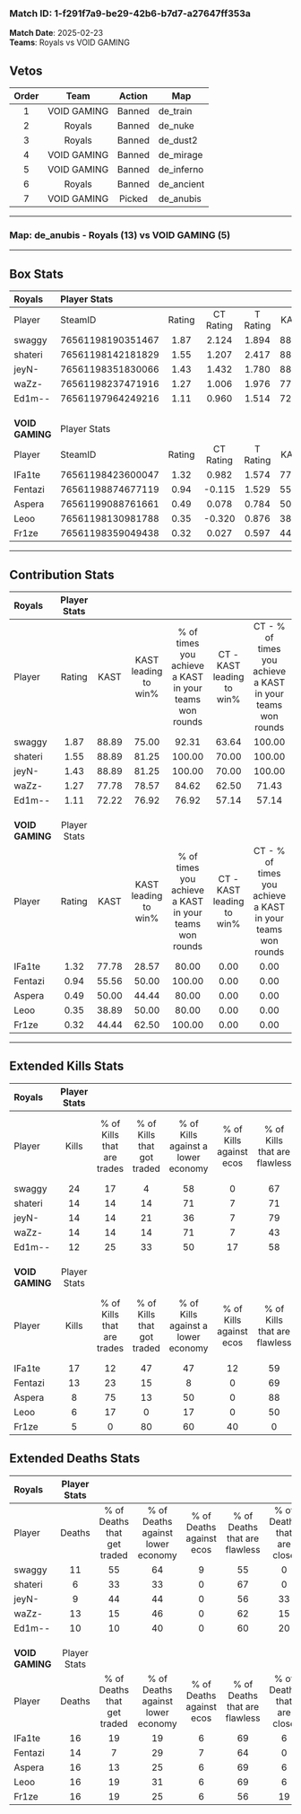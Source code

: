### Match ID: 1-f291f7a9-be29-42b6-b7d7-a27647ff353a  
**Match Date**: 2025-02-23  
**Teams**: Royals vs VOID GAMING  

## Vetos  

| Order | Team | Action | Map |
| :---: | :--: | :----: | --- |
| 1 | VOID GAMING | Banned | de_train |
| 2 | Royals | Banned | de_nuke |
| 3 | Royals | Banned | de_dust2 |
| 4 | VOID GAMING | Banned | de_mirage |
| 5 | VOID GAMING | Banned | de_inferno |
| 6 | Royals | Banned | de_ancient |
| 7 | VOID GAMING | Picked | de_anubis |

---  

### **Map**: de_anubis - Royals (13) vs VOID GAMING (5)  
---  

## Box Stats  

| **Royals**      | Player Stats      |        |           |          |       |       |       |         |        |      |     |
| :- | :- | :-: | :-: | :-: | :-: | :-: | :-: | :-: | :-: | :-: | :-: |
| Player          | SteamID           | Rating | CT Rating | T Rating | KAST  |  ADR  | Kills | Assists | Deaths | K/D  | HS% |
| swaggy          | 76561198190351467 |  1.87  |   2.124   |  1.894   | 88.89 | 100.6 |  24   |    2    |   11   | 2.18 | 41  |
| shateri         | 76561198142181829 |  1.55  |   1.207   |  2.417   | 88.89 | 93.8  |  14   |    8    |   6    | 2.33 | 42  |
| jeyN-           | 76561198351830066 |  1.43  |   1.432   |  1.780   | 88.89 | 88.9  |  14   |    5    |   9    | 1.56 | 35  |
| waZz-           | 76561198237471916 |  1.27  |   1.006   |  1.976   | 77.78 | 97.9  |  14   |    7    |   13   | 1.08 | 64  |
| Ed1m--          | 76561197964249216 |  1.11  |   0.960   |  1.514   | 72.22 | 67.7  |  12   |    5    |   10   | 1.20 | 33  |
|                 |                   |        |           |          |       |       |       |         |        |      |     |
|                 |                   |        |           |          |       |       |       |         |        |      |     |
|                 |                   |        |           |          |       |       |       |         |        |      |     |
| **VOID GAMING** | Player Stats      |        |           |          |       |       |       |         |        |      |     |
| Player          | SteamID           | Rating | CT Rating | T Rating | KAST  |  ADR  | Kills | Assists | Deaths | K/D  | HS% |
| IFa1te          | 76561198423600047 |  1.32  |   0.982   |  1.574   | 77.78 | 102.6 |  17   |    3    |   16   | 1.06 | 41  |
| Fentazi         | 76561198874677119 |  0.94  |  -0.115   |  1.529   | 55.56 | 74.9  |  13   |    4    |   14   | 0.93 | 30  |
| Aspera          | 76561199088761661 |  0.49  |   0.078   |  0.784   | 50.00 | 42.2  |   8   |    3    |   16   | 0.50 | 37  |
| Leoo            | 76561198130981788 |  0.35  |  -0.320   |  0.876   | 38.89 | 50.0  |   6   |    5    |   16   | 0.38 | 50  |
| Fr1ze           | 76561198359049438 |  0.32  |   0.027   |  0.597   | 44.44 | 45.0  |   5   |    4    |   16   | 0.31 | 60  |
---  

## Contribution Stats  

| **Royals**      | Player Stats |       |                      |                                                        |                           |                                                             |                          |                                                            |
| :- | :-: | :-: | :-: | :-: | :-: | :-: | :-: | :-: |
| Player          |    Rating    | KAST  | KAST leading to win% | % of times you achieve a KAST in your teams won rounds | CT - KAST leading to win% | CT - % of times you achieve a KAST in your teams won rounds | T - KAST leading to win% | T - % of times you achieve a KAST in your teams won rounds |
| swaggy          |     1.87     | 88.89 |        75.00         |                         92.31                          |           63.64           |                           100.00                            |          100.00          |                           83.33                            |
| shateri         |     1.55     | 88.89 |        81.25         |                         100.00                         |           70.00           |                           100.00                            |          100.00          |                           100.00                           |
| jeyN-           |     1.43     | 88.89 |        81.25         |                         100.00                         |           70.00           |                           100.00                            |          100.00          |                           100.00                           |
| waZz-           |     1.27     | 77.78 |        78.57         |                         84.62                          |           62.50           |                            71.43                            |          100.00          |                           100.00                           |
| Ed1m--          |     1.11     | 72.22 |        76.92         |                         76.92                          |           57.14           |                            57.14                            |          100.00          |                           100.00                           |
|                 |              |       |                      |                                                        |                           |                                                             |                          |                                                            |
|                 |              |       |                      |                                                        |                           |                                                             |                          |                                                            |
|                 |              |       |                      |                                                        |                           |                                                             |                          |                                                            |
| **VOID GAMING** | Player Stats |       |                      |                                                        |                           |                                                             |                          |                                                            |
| Player          |    Rating    | KAST  | KAST leading to win% | % of times you achieve a KAST in your teams won rounds | CT - KAST leading to win% | CT - % of times you achieve a KAST in your teams won rounds | T - KAST leading to win% | T - % of times you achieve a KAST in your teams won rounds |
| IFa1te          |     1.32     | 77.78 |        28.57         |                         80.00                          |           0.00            |                            0.00                             |          40.00           |                           80.00                            |
| Fentazi         |     0.94     | 55.56 |        50.00         |                         100.00                         |           0.00            |                            0.00                             |          55.56           |                           100.00                           |
| Aspera          |     0.49     | 50.00 |        44.44         |                         80.00                          |           0.00            |                            0.00                             |          57.14           |                           80.00                            |
| Leoo            |     0.35     | 38.89 |        50.00         |                         80.00                          |           0.00            |                            0.00                             |          57.14           |                           80.00                            |
| Fr1ze           |     0.32     | 44.44 |        62.50         |                         100.00                         |           0.00            |                            0.00                             |          83.33           |                           100.00                           |
---  

## Extended Kills Stats  

| **Royals**      | Player Stats |                            |                            |                                    |                         |                              |                                 |                                       |                    |           |
| :- | :-: | :-: | :-: | :-: | :-: | :-: | :-: | :-: | :-: | :-: |
| Player          |    Kills     | % of Kills that are trades | % of Kills that got traded | % of Kills against a lower economy | % of Kills against ecos | % of Kills that are flawless | % of Kills that are close duels | % of Kills that are assisted by flash | Pistol Round Kills | AWP Kills |
| swaggy          |      24      |             17             |             4              |                 58                 |            0            |              67              |                8                |                   4                   |         5          |     1     |
| shateri         |      14      |             14             |             14             |                 71                 |            7            |              71              |                7                |                   0                   |         0          |     1     |
| jeyN-           |      14      |             14             |             21             |                 36                 |            7            |              79              |                0                |                   0                   |         2          |     5     |
| waZz-           |      14      |             14             |             14             |                 71                 |            7            |              43              |               21                |                   7                   |         3          |     0     |
| Ed1m--          |      12      |             25             |             33             |                 50                 |           17            |              58              |                0                |                   0                   |         0          |     0     |
|                 |              |                            |                            |                                    |                         |                              |                                 |                                       |                    |           |
|                 |              |                            |                            |                                    |                         |                              |                                 |                                       |                    |           |
|                 |              |                            |                            |                                    |                         |                              |                                 |                                       |                    |           |
| **VOID GAMING** | Player Stats |                            |                            |                                    |                         |                              |                                 |                                       |                    |           |
| Player          |    Kills     | % of Kills that are trades | % of Kills that got traded | % of Kills against a lower economy | % of Kills against ecos | % of Kills that are flawless | % of Kills that are close duels | % of Kills that are assisted by flash | Pistol Round Kills | AWP Kills |
| IFa1te          |      17      |             12             |             47             |                 47                 |           12            |              59              |               18                |                   0                   |         1          |     0     |
| Fentazi         |      13      |             23             |             15             |                 8                  |            0            |              69              |               15                |                   0                   |         3          |     2     |
| Aspera          |      8       |             75             |             13             |                 50                 |            0            |              88              |               13                |                   0                   |         0          |     0     |
| Leoo            |      6       |             17             |             0              |                 17                 |            0            |              50              |                0                |                  17                   |         0          |     0     |
| Fr1ze           |      5       |             0              |             80             |                 60                 |           40            |              0               |               20                |                   0                   |         0          |     0     |
## Extended Deaths Stats  

| **Royals**      | Player Stats |                             |                                   |                          |                               |                            |                           |               |
| :- | :-: | :-: | :-: | :-: | :-: | :-: | :-: | :-: |
| Player          |    Deaths    | % of Deaths that get traded | % of Deaths against lower economy | % of Deaths against ecos | % of Deaths that are flawless | % of Deaths that are close | % of Deaths while blinded | Deaths to AWP |
| swaggy          |      11      |             55              |                64                 |            9             |              55               |             0              |             0             |       0       |
| shateri         |      6       |             33              |                33                 |            0             |              67               |             0              |             0             |       0       |
| jeyN-           |      9       |             44              |                44                 |            0             |              56               |             33             |            11             |       0       |
| waZz-           |      13      |             15              |                46                 |            0             |              62               |             15             |             0             |       1       |
| Ed1m--          |      10      |             10              |                40                 |            0             |              60               |             20             |             0             |       1       |
|                 |              |                             |                                   |                          |                               |                            |                           |               |
|                 |              |                             |                                   |                          |                               |                            |                           |               |
|                 |              |                             |                                   |                          |                               |                            |                           |               |
| **VOID GAMING** | Player Stats |                             |                                   |                          |                               |                            |                           |               |
| Player          |    Deaths    | % of Deaths that get traded | % of Deaths against lower economy | % of Deaths against ecos | % of Deaths that are flawless | % of Deaths that are close | % of Deaths while blinded | Deaths to AWP |
| IFa1te          |      16      |             19              |                19                 |            6             |              69               |             6              |             6             |       3       |
| Fentazi         |      14      |              7              |                29                 |            7             |              64               |             0              |             0             |       0       |
| Aspera          |      16      |             13              |                25                 |            6             |              69               |             6              |             6             |       2       |
| Leoo            |      16      |             19              |                31                 |            6             |              69               |             6              |             0             |       1       |
| Fr1ze           |      16      |             19              |                25                 |            6             |              56               |             19             |             0             |       1       |
